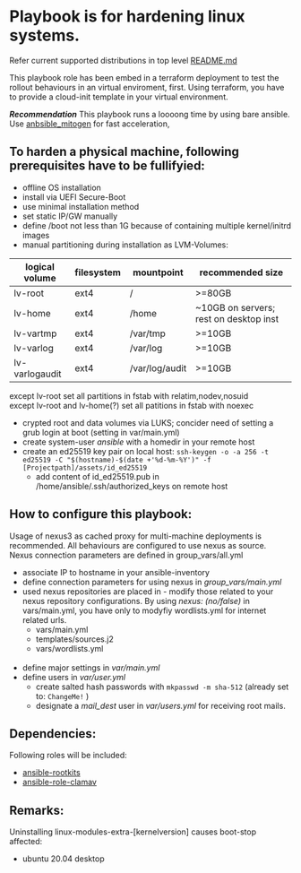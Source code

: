 # Playbook is for hardening linux systems.
Refer current supported distributions in top level [README.md](https://github.com/peedy2495/tf-ansible-hardening-os)

This playbook role has been embed in a terraform deployment to test the rollout behaviours in an virtual enviroment, first.
Using terraform, you have to provide a cloud-init template in your virtual environment.

***Recommendation***
This playbook runs a loooong time by using bare ansible.  
Use [anbsible_mitogen](https://github.com/mitogen-hq/mitogen) for fast acceleration, 

## To harden a physical machine, following prerequisites have to be fullifyied:

- offline OS installation
- install via UEFI Secure-Boot
- use minimal installation method
- set static IP/GW manually
- define /boot not less than 1G because of containing multiple kernel/initrd images
- manual partitioning during installation as LVM-Volumes:

| logical volume  | filesystem | mountpoint     | recommended size                        |
|-----------------|------------|----------------|-----------------------------------------|
| lv-root         | ext4       | /              | >=80GB                                  |
| lv-home         | ext4       | /home          | ~10GB on servers; rest on desktop inst  |
| lv-vartmp       | ext4       | /var/tmp       | >=10GB                                  |
| lv-varlog       | ext4       | /var/log       | >=10GB                                  |
| lv-varlogaudit  | ext4       | /var/log/audit | >=10GB                                  |

  except lv-root set all partitions in fstab with relatim,nodev,nosuid  
  except lv-root and lv-home(?) set all patitions in fstab with noexec
- crypted root and data volumes via LUKS; concider need of setting a grub login at boot (setting in var/main.yml)
- create system-user *ansible* with a homedir in your remote host
- create an ed25519 key pair on local host: `ssh-keygen -o -a 256 -t ed25519 -C "$(hostname)-$(date +'%d-%m-%Y')" -f [Projectpath]/assets/id_ed25519`
  - add content of id_ed25519.pub in /home/ansible/.ssh/authorized_keys on remote host

## How to configure this playbook:

Usage of nexus3 as cached proxy for multi-machine deployments is recommended. All behaviours are configured to use nexus as source.  
Nexus connection parameters are defined in group_vars/all.yml
- associate IP to hostname in your ansible-inventory
- define connection parameters for using nexus in *group_vars/main.yml*  
- used nexus repositories are placed in - modify those related to your nexus repository configurations. By using *nexus: (no/false)* in vars/main.yml, you have only to modyfiy wordlists.yml for internet related urls.
  - vars/main.yml
  - templates/sources.j2
  - vars/wordlists.yml
<br><br>
- define major settings in *var/main.yml*
- define users in *var/user.yml*
  - create salted hash passwords with `mkpasswd -m sha-512` (already set to: `ChangeMe!` )
  - designate a *mail_dest* user in *var/users.yml* for receiving root mails.

## Dependencies:
Following roles will be included:
- [ansible-rootkits](https://github.com/mablanco/ansible-antirootkits)
- [ansible-role-clamav](https://github.com/geerlingguy/ansible-role-clamav)

## Remarks:
Uninstalling linux-modules-extra-[kernelversion] causes boot-stop  
affected:
- ubuntu 20.04 desktop
